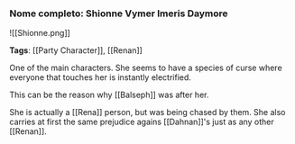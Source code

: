 ### Nome completo: Shionne Vymer Imeris Daymore

![[Shionne.png]]

**Tags**: [[Party Character]], [[Renan]]

One of the main characters. She seems to have a species of curse where everyone that touches her is instantly electrified. 

This can be the reason why [[Balseph]] was after her.

She is actually a [[Rena]] person, but was being chased by them. She also carries at first the same prejudice agains [[Dahnan]]'s just as any other [[Renan]].

